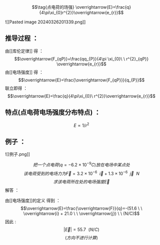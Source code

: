 $$\tag{点电荷的场强} \overrightarrow{E}=\frac{q}{4\pi\xi_{0}r^{2}}\overrightarrow{e_{r}}$$

![[Pasted image 20240326201339.png]]

## 推导过程 ：

由[[库伦定律]] 得 ：
$$\overrightarrow{F_{qP}}=\frac{qq_{P}}{4\pi \xi_{0}\ \ r^{2}_{qP}} \overrightarrow{e_{r}}$$
由[[电场强度]] 得 ：
$$\overrightarrow{E}=\frac{\overrightarrow{F_{qP}}}{q_{P}}$$
联立即得 ：
$$\overrightarrow{E}=\frac{q}{4\pi\xi_{0}\ r^{2}}\overrightarrow{e_{r}}$$
## 特点(点电荷电场强度分布特点) ：
$$E \propto 1/r^{2}$$
## 例子 ：
![[例子.png]]

$$把一个点电荷(q=-6.2×10^{-9}C)放在电场中某点处$$
$$该电荷受到的电场力为\overrightarrow{F}=3.2 × 10^{-6}\ \  \overrightarrow{i} + 1.3×10^{-6} \ \ \overrightarrow{j} \ \ N$$
$$求该电荷所在处的电场强度\overrightarrow{E}$$
解答 ：

由[[电场强度]]的定义 得到 ：
$$\overrightarrow{E}=\frac{\overrightarrow{F}}{q}=-(51.6 \ \ \overrightarrow{i} + 21.0 \ \ \overrightarrow{j}) \ \ (N/C)$$
因此 :
$$\left| \overrightarrow{E} \right| =55.7 \ \ (N/C)$$
$$(方向不进行计算)$$